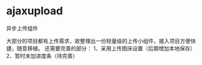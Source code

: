 # ajaxupload
异步上传组件

大部分的项目都有上传需求，故整理出一份轻量级的上传小组件，接入项目方便快捷，随意移植。
还需要完善的部分：
1、采用上传图床设置（后期增加本地保存）
2、暂时未加进度条（待完善）
